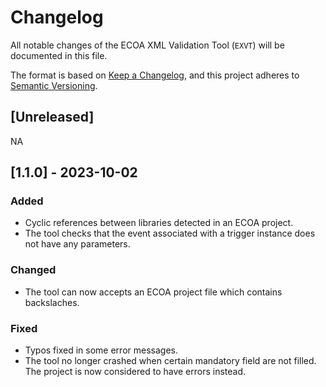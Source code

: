 # Changelog

All notable changes of the ECOA XML Validation Tool (`EXVT`) will be documented in this file.

The format is based on [Keep a Changelog](https://keepachangelog.com/en/1.0.0/),
and this project adheres to [Semantic Versioning](https://semver.org/spec/v2.0.0.html).

## [Unreleased]

NA

## [1.1.0] - 2023-10-02

### Added

- Cyclic references between libraries detected in an ECOA project.
- The tool checks that the event associated with a trigger instance does not have any parameters.

### Changed

- The tool can now accepts an ECOA project file which contains backslaches.

### Fixed

- Typos fixed in some error messages.
- The tool no longer crashed when certain mandatory field are not filled. The project is now considered to have errors instead.
